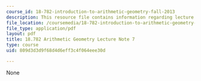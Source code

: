 ```yaml
---
course_id: 18-782-introduction-to-arithmetic-geometry-fall-2013
description: This resource file contains information regarding lecture note 7.
file_location: /coursemedia/18-782-introduction-to-arithmetic-geometry-fall-2013/809d3d3d9f68d4d6eff3c4f064eee30d_MIT18_782F13_lec7.pdf
file_type: application/pdf
layout: pdf
title: 18.782 Arithmetic Geometry Lecture Note 7
type: course
uid: 809d3d3d9f68d4d6eff3c4f064eee30d

---
```

None